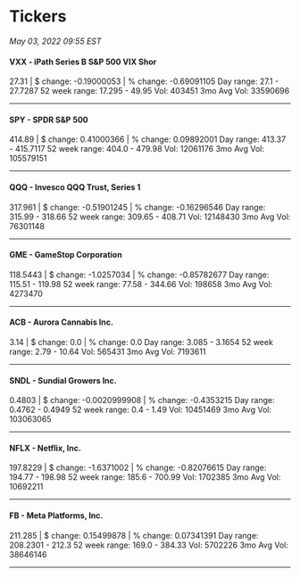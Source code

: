 # Tickers
*May 03, 2022 09:55 EST*

#### VXX - iPath Series B S&P 500 VIX Shor
27.31 | $ change: -0.19000053 | % change: -0.69091105
Day range: 27.1 - 27.7287 52 week range: 17.295 - 49.95
Vol: 403451 3mo Avg Vol: 33590696

---

#### SPY - SPDR S&P 500
414.89 | $ change: 0.41000366 | % change: 0.09892001
Day range: 413.37 - 415.7117 52 week range: 404.0 - 479.98
Vol: 12061176 3mo Avg Vol: 105579151

---

#### QQQ - Invesco QQQ Trust, Series 1
317.961 | $ change: -0.51901245 | % change: -0.16296546
Day range: 315.99 - 318.66 52 week range: 309.65 - 408.71
Vol: 12148430 3mo Avg Vol: 76301148

---

#### GME - GameStop Corporation
118.5443 | $ change: -1.0257034 | % change: -0.85782677
Day range: 115.51 - 119.98 52 week range: 77.58 - 344.66
Vol: 198658 3mo Avg Vol: 4273470

---

#### ACB - Aurora Cannabis Inc.
3.14 | $ change: 0.0 | % change: 0.0
Day range: 3.085 - 3.1654 52 week range: 2.79 - 10.64
Vol: 565431 3mo Avg Vol: 7193611

---

#### SNDL - Sundial Growers Inc.
0.4803 | $ change: -0.0020999908 | % change: -0.4353215
Day range: 0.4762 - 0.4949 52 week range: 0.4 - 1.49
Vol: 10451469 3mo Avg Vol: 103063065

---

#### NFLX - Netflix, Inc.
197.8229 | $ change: -1.6371002 | % change: -0.82076615
Day range: 194.77 - 198.98 52 week range: 185.6 - 700.99
Vol: 1702385 3mo Avg Vol: 10692211

---

#### FB - Meta Platforms, Inc.
211.285 | $ change: 0.15499878 | % change: 0.07341391
Day range: 208.2301 - 212.3 52 week range: 169.0 - 384.33
Vol: 5702226 3mo Avg Vol: 38646146

---

